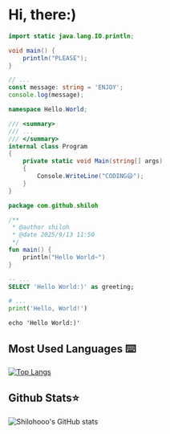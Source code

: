 # Hi, there:)

```java
import static java.lang.IO.println;

void main() {
    println("PLEASE");
}
```

```typescript
// ...
const message: string = 'ENJOY';
console.log(message);
```

```csharp
namespace Hello.World;

/// <summary>
/// ...
/// </summary>
internal class Program
{
    private static void Main(string[] args)
    {
        Console.WriteLine("CODING😄");
    }
}
```

```kotlin
package com.github.shiloh

/**
 * @author shiloh
 * @date 2025/9/13 11:50
 */
fun main() {
    println("Hello World~")
}
```

```sql
-- ...
SELECT 'Hello World:)' as greeting;
```

```python
# ...
print('Hello, World!')
```

```shell
echo 'Hello World:)'
```

## Most Used Languages ⌨️

[![Top Langs](https://github-readme-stats.vercel.app/api/top-langs/?username=shilohooo)](https://github.com/shilohooo)

## Github Stats⭐

![Shilohooo's GitHub stats](https://github-readme-stats.vercel.app/api/?username=shilohooo\&show_icons=true\&title_color=fff\&icon_color=79ff97\&text_color=9f9f9f\&bg_color=151515)

<!--
**shilohooo/shilohooo** is a ✨ _special_ ✨ repository because its `README.md` (this file) appears on your GitHub profile.

Here are some ideas to get you started:

- 🔭 I’m currently working on ...
- 🌱 I’m currently learning ...
- 👯 I’m looking to collaborate on ...
- 🤔 I’m looking for help with ...
- 💬 Ask me about ...
- 📫 How to reach me: ...
- 😄 Pronouns: ...
- ⚡ Fun fact: ...
-->
